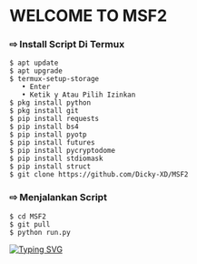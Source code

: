 # WELCOME TO MSF2
### ⇨  Install Script Di Termux
```
$ apt update
$ apt upgrade
$ termux-setup-storage  
   • Enter  
   • Ketik y Atau Pilih Izinkan
$ pkg install python
$ pkg install git
$ pip install requests
$ pip install bs4
$ pip install pyotp
$ pip install futures
$ pip install pycryptodome
$ pip install stdiomask
$ pip install struct
$ git clone https://github.com/Dicky-XD/MSF2
```
### ⇨  Menjalankan Script
```
$ cd MSF2
$ git pull
$ python run.py
```


[![Typing SVG](https://readme-typing-svg.demolab.com/?lines=HALLO+FRIENDS;MAU+APA+NGEREKOD+ATAU+PAKAI+SCRIPT+.+.+.+?;STAR+JANGAN+LUPA+YA+⭐)](https://git.io/typing-svg)
